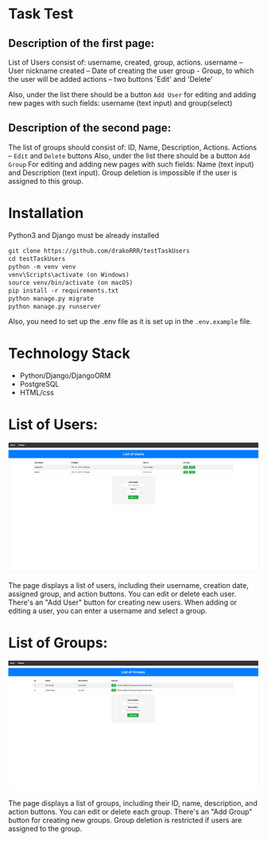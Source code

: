 # Task Test
## Description of the first page:
List of Users consist of: username, created, group, actions.
username – User nickname 
created – Date of creating the user
group - Group, to which the user will be added 
actions – two buttons 'Edit' and 'Delete'

Also, under the list there should be a button `Add User`
for editing and adding new pages with such fields: username (text input) and group(select)

## Description of the second page:

The list of groups should consist of: ID, Name, Description, Actions.
Actions – `Edit` and `Delete` buttons 
Also, under the list there should be a button `Add Group`
For editing and adding new pages with such fields: Name (text input) and Description (text input).
Group deletion is impossible if the user is assigned to this group.

# Installation
Python3 and Django must be already installed

```
git clone https://github.com/drakoRRR/testTaskUsers
cd testTaskUsers
python -m venv venv
venv\Scripts\activate (on Windows)
source venv/bin/activate (on macOS)
pip install -r requirements.txt
python manage.py migrate
python manage.py runserver
```
Also, you need to set up the .env file as it is set up in the `.env.example` file.

# Technology Stack
* Python/Django/DjangoORM
* PostgreSQL
* HTML/css

# List of Users:
![users](media_readme/users.png)

The page displays a list of users, including their username, creation date, assigned group, and action buttons.
You can edit or delete each user.
There's an "Add User" button for creating new users.
When adding or editing a user, you can enter a username and select a group.


# List of Groups:
![groups](media_readme/groups.png)

The page displays a list of groups, including their ID, name, description, and action buttons.
You can edit or delete each group.
There's an "Add Group" button for creating new groups.
Group deletion is restricted if users are assigned to the group.